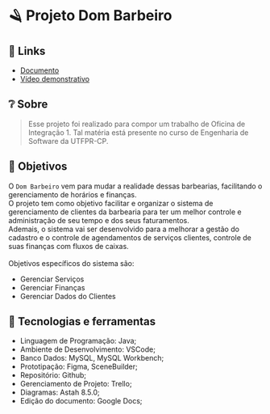 <h1>
  <p>🪒 Projeto Dom Barbeiro</p>
</h1>

## 🔗 Links
- [Documento](https://docs.google.com/document/d/1k55jOVcp49jbigmHLsGyhUNcBccmz8L6/edit?usp=sharing&ouid=100321836564676191414&rtpof=true&sd=true)
- [Vídeo demonstrativo](https://www.youtube.com/watch?v=9zppzAfso28&ab_channel=DaviSantana)

## ❔ Sobre

> Esse projeto foi realizado para compor um trabalho de Oficina de Integração 1. Tal matéria está presente no curso de Engenharia de Software da UTFPR-CP.

## 📌 Objetivos

O `Dom Barbeiro` vem para mudar a realidade dessas barbearias, facilitando o gerenciamento de horários e finanças.<br>
O projeto tem como objetivo facilitar e organizar  o sistema de gerenciamento de clientes da barbearia para ter um melhor controle e administração de seu tempo e dos seus faturamentos.<br>
Ademais, o sistema vai ser desenvolvido para a melhorar a gestão do cadastro e o controle de agendamentos de serviços clientes, controle de suas finanças com  fluxos de caixas.<br><br>
Objetivos específicos do sistema são: 
- Gerenciar Serviços 
- Gerenciar Finanças 
- Gerenciar Dados do Clientes

## 🔨 Tecnologias e ferramentas

- Linguagem de Programação: Java; 
- Ambiente de Desenvolvimento: VSCode; 
- Banco Dados: MySQL, MySQL Workbench; 
- Prototipação: Figma, SceneBuilder; 
- Repositório: Github;
- Gerenciamento de Projeto: Trello; 
- Diagramas: Astah 8.5.0; 
- Edição do documento: Google Docs;
